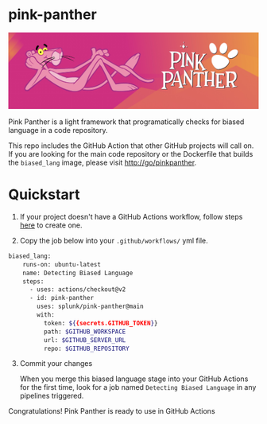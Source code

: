 # pink-panther

![Banner](static/banner.jpg)

Pink Panther is a light framework that programatically checks for biased language in a code repository.

This repo includes the GitHub Action that other GitHub projects will call on. If you are looking for the main code repository or the Dockerfile that builds the `biased_lang` image, please visit [http://go/pinkpanther](http://go/pinkpanther).

# Quickstart

1. If your project doesn't have a GitHub Actions workflow, follow steps [here](https://docs.github.com/en/actions/quickstart#creating-your-first-workflow) to create one.

2. Copy the job below into your `.github/workflows/` yml file.

```sh
biased_lang:
    runs-on: ubuntu-latest
    name: Detecting Biased Language
    steps:
      - uses: actions/checkout@v2
      - id: pink-panther
        uses: splunk/pink-panther@main
        with:
          token: ${{secrets.GITHUB_TOKEN}}
          path: $GITHUB_WORKSPACE
          url: $GITHUB_SERVER_URL
          repo: $GITHUB_REPOSITORY
```

3. Commit your changes

    When you merge this biased language stage into your GitHub Actions for the first time, look for a job named `Detecting Biased Language` in any pipelines triggered.

Congratulations! Pink Panther is ready to use in GitHub Actions
